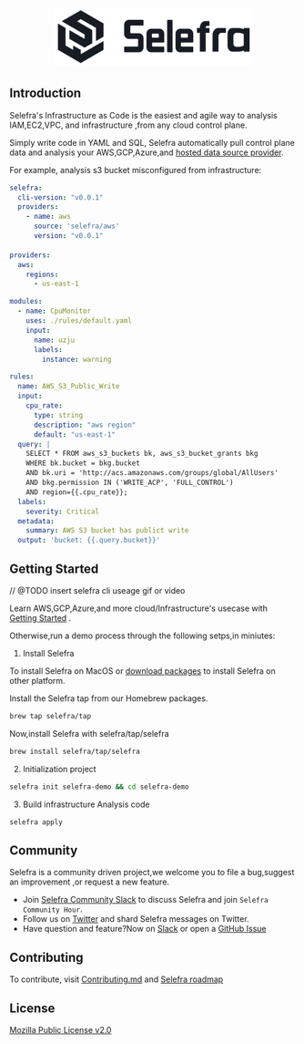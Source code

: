 <h1 align="center">
    <a href="https://www.selefra.io" title="Selefra - Infrastructure as Code for Infrastructure Analysis.">
        <img src=".github/images/logo.png" width="350">
    </a>
</h1>

## Introduction

Selefra's Infrastructure as Code is the easiest and agile way to analysis IAM,EC2,VPC, and infrastructure ,from any cloud control plane.

Simply write code in  YAML and SQL, Selefra automatically  pull control plane data and analysis your AWS,GCP,Azure,and [hosted data source provider](https://github.com/selefra/selefra-provider-sdk/).

For example, analysis  s3 bucket misconfigured from infrastructure:

```yaml
selefra:
  cli-version: "v0.0.1"
  providers:
    - name: aws
      source: 'selefra/aws'
      version: "v0.0.1"

providers:
  aws:
    regions:
      - us-east-1
```

```yaml
modules:
  - name: CpuMonitor
    uses: ./rules/default.yaml
    input:
      name: uzju
      labels:
        instance: warning
```

```yaml
rules: 
  name: AWS_S3_Public_Write
  input: 
    cpu_rate:
      type: string
      description: "aws region"
      default: "us-east-1"
  query: |
    SELECT * FROM aws_s3_buckets bk, aws_s3_bucket_grants bkg 
    WHERE bk.bucket = bkg.bucket 
    AND bk.uri = 'http://acs.amazonaws.com/groups/global/AllUsers' 
    AND bkg.permission IN ('WRITE_ACP', 'FULL_CONTROL')
    AND region={{.cpu_rate}};
  labels:
    severity: Critical
  metadata:
    summary: AWS S3 bucket has publict write
  output: 'bucket: {{.query.bucket}}'
```

## Getting Started

// @TODO insert selefra cli useage gif or video

Learn AWS,GCP,Azure,and more cloud/Infrastructure's usecase with [Getting Started](https://selefra.io/docs/gettingstared) .

Otherwise,run a demo process through the following setps,in miniutes:

1. Install Selefra

To install Selefra on MacOS or [download packages](https://github.com/selefra/selefra/releases)  to install Selefra on other platform.

Install the Selefra tap from our Homebrew packages.

```bash
brew tap selefra/tap
```

Now,install Selefra with selefra/tap/selefra

```bash
brew install selefra/tap/selefra
```

2. Initialization project

```bash
selefra init selefra-demo && cd selefra-demo
```

3. Build infrastructure Analysis code

```bash
selefra apply 
```



## Community

Selefra is a community driven project,we welcome you to file a bug,suggest an improvement ,or request a new feature.

-  Join [Selefra Community Slack](https://selefra.slack.com) to discuss Selefra and join `Selefra Community Hour`.
-  Follow us on [Twitter](https://twitter.com/SelefraCorp) and shard Selefra messages on Twitter.
-  Have question and feature?Now on [Slack](https://selefra.slack.com) or open a [GitHub Issue](https://github.com/selefra/selefra/issues/new/choose)


## Contributing

To contribute, visit [Contributing.md](https://github.com/selefra/selefra/blob/main/CONTRIBUTING.md) and [Selefra roadmap](https://github.com/orgs/selefra/projects/1)


## License

[Mozilla Public License v2.0](https://github.com/selefra/selefra/blob/main/LICENSE)
